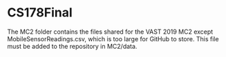 # CS178Final

The MC2 folder contains the files shared for the VAST 2019 MC2 except MobileSensorReadings.csv, which is too large for GitHub to store. This file must be added to the repository in MC2/data.
